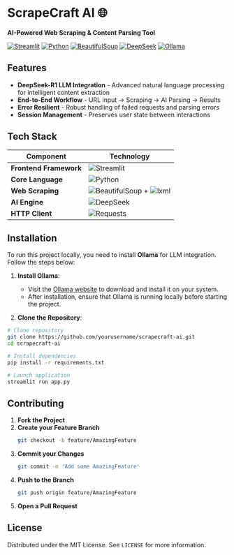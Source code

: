 # ScrapeCraft AI 🌐

**AI-Powered Web Scraping & Content Parsing Tool**

[![Streamlit](https://img.shields.io/badge/Streamlit-FF4B4B?style=for-the-badge&logo=Streamlit&logoColor=white)](https://streamlit.io/)
[![Python](https://img.shields.io/badge/Python-3.9%2B-3776AB?style=for-the-badge&logo=python&logoColor=white)](https://www.python.org/)
[![BeautifulSoup](https://img.shields.io/badge/Beautiful_Soup-4.9.3-green?style=for-the-badge)](https://www.crummy.com/software/BeautifulSoup/)
[![DeepSeek](https://img.shields.io/badge/DeepSeek_R1-LLM_Model-61DAFB?style=for-the-badge)](https://deepseek.com/)
[![Ollama](https://img.shields.io/badge/Ollama-LLM_Integration-orange?style=for-the-badge)](https://ollama.com/)


## Features
- **DeepSeek-R1 LLM Integration** - Advanced natural language processing for intelligent content extraction
- **End-to-End Workflow** - URL input → Scraping → AI Parsing → Results
- **Error Resilient** - Robust handling of failed requests and parsing errors
- **Session Management** - Preserves user state between interactions

## Tech Stack
| Component              | Technology                          |
|------------------------|-------------------------------------|
| **Frontend Framework** | ![Streamlit](https://img.shields.io/badge/Streamlit-FF4B4B?style=flat&logo=Streamlit&logoColor=white) |
| **Core Language**       | ![Python](https://img.shields.io/badge/Python-3.9%2B-3776AB?style=flat&logo=python&logoColor=white) |
| **Web Scraping**        | ![BeautifulSoup](https://img.shields.io/badge/Beautiful_Soup-4.9.3-green?style=flat) + ![lxml](https://img.shields.io/badge/lxml-4.6.3-blue?style=flat) |
| **AI Engine**           | ![DeepSeek](https://img.shields.io/badge/DeepSeek_R1-LLM_Integration-61DAFB?style=flat) |
| **HTTP Client**         | ![Requests](https://img.shields.io/badge/Requests-2.26.0-red?style=flat) |

## Installation

To run this project locally, you need to install **Ollama** for LLM integration. Follow the steps below:

1. **Install Ollama**:
   - Visit the [Ollama website](https://ollama.com/) to download and install it on your system.
   - After installation, ensure that Ollama is running locally before starting the project.

2. **Clone the Repository**:
```bash
# Clone repository
git clone https://github.com/yourusername/scrapecraft-ai.git
cd scrapecraft-ai

# Install dependencies
pip install -r requirements.txt

# Launch application
streamlit run app.py
```

## Contributing

1. **Fork the Project**
2. **Create your Feature Branch**
   ```bash
   git checkout -b feature/AmazingFeature
   ```
3. **Commit your Changes**
   ```bash
   git commit -m 'Add some AmazingFeature'
   ```
4. **Push to the Branch**
   ```bash
   git push origin feature/AmazingFeature
   ```
5. **Open a Pull Request**

## License

Distributed under the MIT License. See `LICENSE` for more information.

